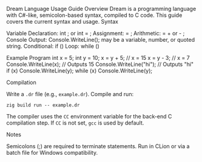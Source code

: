 Dream Language Usage Guide
Overview
Dream is a programming language with C#-like, semicolon-based syntax, compiled to C code. This guide covers the current syntax and usage.
Syntax

Variable Declaration: int <identifier>; or int <identifier> = <value>;
Assignment: <identifier> = <expression>;
Arithmetic: <identifier> = <expression> + <expression> or <expression> - <expression>;
Console Output: Console.WriteLine(<expression>);
    <expression> may be a variable, number, or quoted string.
Conditional: if (<expression>) <statement>
Loop: while (<expression>) <statement>

Example Program
int x = 5;
int y = 10;
x = y + 5;          // x = 15
x = y - 3;          // x = 7
Console.WriteLine(x);       // Outputs 15
Console.WriteLine("hi"); // Outputs "hi"
if (x) Console.WriteLine(y);
while (x) Console.WriteLine(y);

Compilation

Write a `.dr` file (e.g., `example.dr`).
Compile and run:
```
zig build run -- example.dr
```
The compiler uses the `CC` environment variable for the back-end C compilation step. If `CC` is not set, `gcc` is used by default.

Notes

Semicolons (;) are required to terminate statements.
Run in CLion or via a batch file for Windows compatibility.

